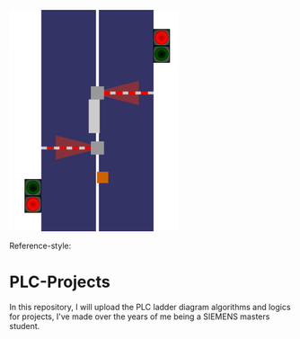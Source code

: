 ![Parking Lot Animation](https://github.com/AdlerAdemov/PLC-Projects/blob/ParkingLot/Parking_Lot_Animation.gif "Parking Lot Animation")

Reference-style: 

# PLC-Projects
In this repository, I will upload the PLC ladder diagram algorithms and logics for projects, I've made over the years of me being a SIEMENS masters student.
